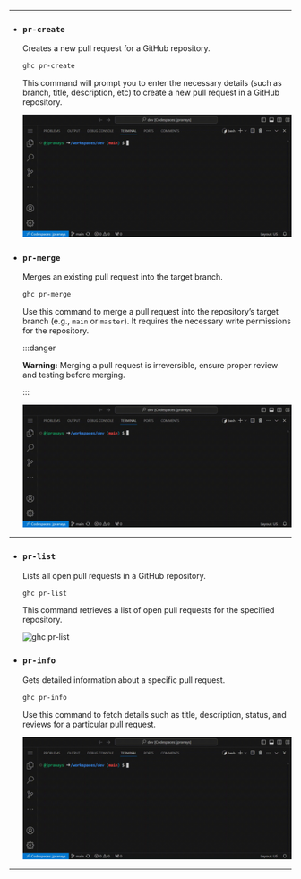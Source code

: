 
---

- ### **`pr-create`**

  Creates a new pull request for a GitHub repository.
  
  ```bash
  ghc pr-create
  ```

  This command will prompt you to enter the necessary details (such as branch, title, description, etc) to create a new pull request in a GitHub repository.

  ![ghc pr-create](/gifs/pr-create.gif)


- ### **`pr-merge`**

  Merges an existing pull request into the target branch.
  
  ```bash
  ghc pr-merge
  ```

  Use this command to merge a pull request into the repository’s target branch (e.g., `main` or `master`). It requires the necessary write permissions for the repository.

  :::danger
  
  **Warning:** Merging a pull request is irreversible, ensure proper review and testing before merging.

  :::

  ![ghc pr-merge](/gifs/pr-merge.gif)

---

- ### **`pr-list`**

  Lists all open pull requests in a GitHub repository.
  
  ```bash
  ghc pr-list
  ```

  This command retrieves a list of open pull requests for the specified repository.

  ![ghc pr-list](/gifs/pr-list.gif)


- ### **`pr-info`**

  Gets detailed information about a specific pull request.
  
  ```bash
  ghc pr-info
  ```

  Use this command to fetch details such as title, description, status, and reviews for a particular pull request.

  ![ghc pr-info](/gifs/pr-info.gif)

---